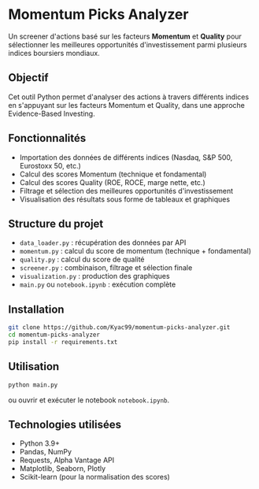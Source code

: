 # Momentum Picks Analyzer

Un screener d'actions basé sur les facteurs **Momentum** et **Quality** pour sélectionner les meilleures opportunités d'investissement parmi plusieurs indices boursiers mondiaux.

## Objectif

Cet outil Python permet d'analyser des actions à travers différents indices en s'appuyant sur les facteurs Momentum et Quality, dans une approche Evidence-Based Investing.

## Fonctionnalités

- Importation des données de différents indices (Nasdaq, S&P 500, Eurostoxx 50, etc.)
- Calcul des scores Momentum (technique et fondamental)
- Calcul des scores Quality (ROE, ROCE, marge nette, etc.)
- Filtrage et sélection des meilleures opportunités d'investissement
- Visualisation des résultats sous forme de tableaux et graphiques

## Structure du projet

- `data_loader.py` : récupération des données par API
- `momentum.py` : calcul du score de momentum (technique + fondamental)
- `quality.py` : calcul du score de qualité
- `screener.py` : combinaison, filtrage et sélection finale
- `visualization.py` : production des graphiques
- `main.py` ou `notebook.ipynb` : exécution complète

## Installation

```bash
git clone https://github.com/Kyac99/momentum-picks-analyzer.git
cd momentum-picks-analyzer
pip install -r requirements.txt
```

## Utilisation

```bash
python main.py
```

ou ouvrir et exécuter le notebook `notebook.ipynb`.

## Technologies utilisées

- Python 3.9+
- Pandas, NumPy
- Requests, Alpha Vantage API
- Matplotlib, Seaborn, Plotly
- Scikit-learn (pour la normalisation des scores)

